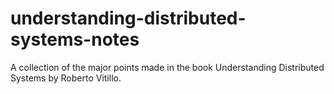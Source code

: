 # understanding-distributed-systems-notes
A collection of the major points made in the book Understanding Distributed Systems by Roberto Vitillo.
